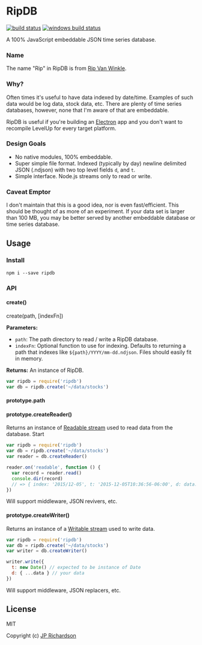 RipDB
=====

[![build status](https://api.travis-ci.org/jprichardson/ripdb.svg)](http://travis-ci.org/jprichardson/ripdb)
[![windows build status](https://ci.appveyor.com/api/projects/status/github/jprichardson/ripdb?branch=master&svg=true)](https://ci.appveyor.com/project/jprichardson/ripdb/branch/master)

A 100% JavaScript embeddable JSON time series database.


### Name

The name "Rip" in RipDB is from [Rip Van Winkle](https://en.wikipedia.org/wiki/Rip_Van_Winkle).


### Why?

Often times it's useful to have data indexed by date/time. Examples of such data would be
log data, stock data, etc. There are plenty of time series databases, however, none that
I'm aware of that are embeddable.

RipDB is useful if you're building an [Electron](https://github.com/atom/electron)
app and you don't want to recompile LevelUp for every target platform.


### Design Goals

- No native modules, 100% embeddable.
- Super simple file format. Indexed (typically by day) newline delimited JSON (.ndjson) with two top level fields
`d`, and `t`.
- Simple interface. Node.js streams only to read or write.


### Caveat Emptor

I don't maintain that this is a good idea, nor is even fast/efficient. This should be thought of as
more of an experiment. If your data set is larger than 100 MB, you may be better served
by another embeddable database or time series database.


Usage
-----

### Install

    npm i --save ripdb


### API

#### create()

create(path, [indexFn])

**Parameters:**
- `path`: The path directory to read / write a RipDB database.
- `indexFn`: Optional function to use for indexing. Defaults to returning a path that indexes
like `${path}/YYYY/mm-dd.ndjson`. Files should easily fit in memory.

**Returns:** An instance of RipDB.

```js
var ripdb = require('ripdb')
var db = ripdb.create('~/data/stocks')
```

#### prototype.path

#### prototype.createReader()

Returns an instance of [Readable stream](https://nodejs.org/api/stream.html#stream_class_stream_readable) used to read data
from the database. Start

```js
var ripdb = require('ripdb')
var db = ripdb.create('~/data/stocks')
var reader = db.createReader()

reader.on('readable', function () {
  var record = reader.read()
  console.dir(record)
  // => { index: '2015/12-05', t: '2015-12-05T10:36:56-06:00', d: data... }
})
```

Will support middleware, JSON revivers, etc.

#### prototype.createWriter()

Returns an instance of a [Writable stream](https://nodejs.org/api/stream.html#stream_class_stream_writable) used to write data.

```js
var ripdb = require('ripdb')
var db = ripdb.create('~/data/stocks')
var writer = db.createWriter()

writer.write({
  t: new Date() // expected to be instance of Date
  d: { ...data } // your data
})
```

Will support middleware, JSON replacers, etc.


License
-------

MIT

Copyright (c) [JP Richardson](https://github.com/jprichardson)
